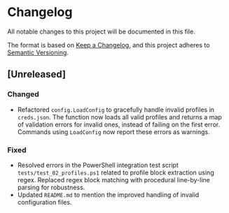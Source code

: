# Changelog

All notable changes to this project will be documented in this file.

The format is based on [Keep a Changelog](https://keepachangelog.com/en/1.0.0/),
and this project adheres to [Semantic Versioning](https://semver.org/spec/v2.0.0.html).

## [Unreleased]

### Changed
- Refactored `config.LoadConfig` to gracefully handle invalid profiles in `creds.json`. The function now loads all valid profiles and returns a map of validation errors for invalid ones, instead of failing on the first error. Commands using `LoadConfig` now report these errors as warnings.

### Fixed
- Resolved errors in the PowerShell integration test script `tests/test_02_profiles.ps1` related to profile block extraction using regex. Replaced regex block matching with procedural line-by-line parsing for robustness.
- Updated `README.md` to mention the improved handling of invalid configuration files. 